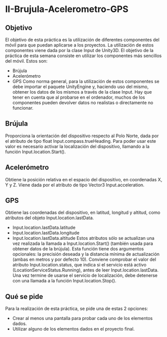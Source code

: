 # II-Brujula-Acelerometro-GPS

## Objetivo
El objetivo de esta práctica es la utilización de diferentes componentes del móvil para que puedan aplicarse a los proyectos. La utilización de estos componentes viene dada por la clase Input de Unity3D.
El objetivo de la práctica de esta semana consiste en utilizar los componentes más sencillos del móvil.
Estos son:
* Brújula
* Acelerómetro
* GPS
Como norma general, para la utilización de estos componentes se debe importar el paquete UnityEngine y, haciendo uso del mismo, obtener los datos de los mismos a través de la clase Input. Hay que tener en cuenta que al probarse en el ordenador, muchos de los componentes pueden devolver datos no realistas o directamente no funcionar.

## Brújula
Proporciona la orientación del dispositivo respecto al Polo Norte, dada por el atributo de tipo float Input.compass.trueHeading. Para poder usar este valor es necesario activar la localización del dispositivo, llamando a la función Input.location.Start().

## Acelerómetro
Obtiene la posición relativa en el espacio del dispositivo, en coordenadas X, Y y Z. Viene dada por el atributo de tipo Vector3 Input.acceleration.

## GPS
Obtiene las coordenadas del dispositivo, en latitud, longitud y altitud, como atributos del objeto
Input.location.lastData.
* Input.location.lastData.latitude
* Input.location.lastData.longitude
* Input.location.lastData.altitude
Estos atributos sólo se actualizan una vez realizada la llamada a Input.location.Start() (también usada para obtener datos de la brújula). Esta función tiene dos argumentos opcionales: la precisión deseada y la distancia mínima de actualización (ambas en metros y por defecto 10). Conviene comprobar el valor del atributo Input.location.status, que indica si el servicio está activo (LocationServiceStatus.Running), antes de leer Input.location.lastData.
Una vez termine de usarse el servicio de localización, debe detenerse con una llamada a la función Input.location.Stop().

## Qué se pide
Para la realización de esta práctica, se pide una de estas 2 opciones:
* Crear al menos una pantalla para probar cada uno de los elementos dados.
* Utilizar alguno de los elementos dados en el proyecto final. 
